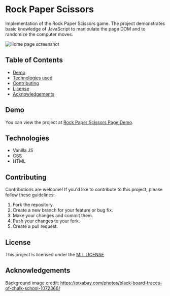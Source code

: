 
# Rock Paper Scissors

Implementation of the Rock Paper Scissors game. The project demonstrates basic knowledge of JavaScript to manipulate the page DOM and to randomize the computer moves.


![Home page screenshot](demo.png)


## Table of Contents

- [Demo](#demo)
- [Technologies used](#technologies)
- [Contributing](#contributing)
- [License](#license)
- [Acknowledgements](#Acknowledgements)


## Demo

You can view the project at [Rock Paper Scissors Page Demo](https://sevleo.github.io/rock-paper-scissors/).


## Technologies

- Vanilla JS
- CSS
- HTML


## Contributing

 Contributions are welcome! If you'd like to contribute to this project, please follow these guidelines:

 1. Fork the repository.
 2. Create a new branch for your feature or bug fix.
 3. Make your changes and commit them.
 4. Push your changes to your fork.
 5. Create a pull request.


## License

 This project is licensed under the [MIT LICENSE](./LICENSE)


## Acknowledgements

Background image credit:
https://pixabay.com/photos/black-board-traces-of-chalk-school-1072366/